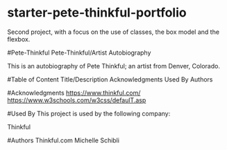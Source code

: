 # starter-pete-thinkful-portfolio
Second project, with a focus on the use of classes, the box model and the flexbox.

#Pete-Thinkful
Pete-Thinkful/Artist Autobiography 

This is an autobiography of Pete Thinkful; an artist from Denver, Colorado.

#Table of Content
Title/Description
Acknowledgments
Used By
Authors

#Acknowledgments
https://www.thinkful.com/
https://www.w3schools.com/w3css/defaulT.asp

#Used By
This project is used by the following company:

Thinkful

#Authors
Thinkful.com
Michelle Schibli

